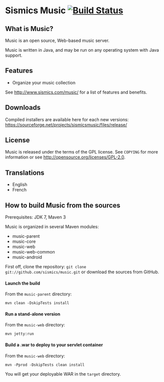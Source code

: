 Sismics Music [![Build Status](https://secure.travis-ci.org/sismics/music.png)](http://travis-ci.org/sismics/music)
=============

What is Music?
---------------

Music is an open source, Web-based music server.

Music is written in Java, and may be run on any operating system with Java support.

Features
--------

- Organize your music collection

See <http://www.sismics.com/music/> for a list of features and benefits.

Downloads
---------

Compiled installers are available here for each new versions: <https://sourceforge.net/projects/sismicsmusic/files/release/>

License
-------

Music is released under the terms of the GPL license. See `COPYING` for more
information or see <http://opensource.org/licenses/GPL-2.0>.

Translations
------------

- English
- French

How to build Music from the sources
------------------------------------

Prerequisites: JDK 7, Maven 3

Music is organized in several Maven modules:

  - music-parent
  - music-core
  - music-web
  - music-web-common
  - music-android

First off, clone the repository: `git clone git://github.com/sismics/music.git`
or download the sources from GitHub.

#### Launch the build

From the `music-parent` directory:

    mvn clean -DskipTests install

#### Run a stand-alone version

From the `music-web` directory:

    mvn jetty:run

#### Build a .war to deploy to your servlet container

From the `music-web` directory:

    mvn -Pprod -DskipTests clean install

You will get your deployable WAR in the `target` directory.
